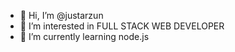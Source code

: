 - 👋 Hi, I’m @justarzun
- 👀 I’m interested in FULL STACK WEB DEVELOPER
- 🌱 I’m currently learning node.js


<!---
justarzun/justarzun is a ✨ special ✨ repository because its `README.md` (this file) appears on your GitHub profile.
You can click the Preview link to take a look at your changes.
--->
